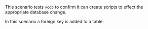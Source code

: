 This scenario tests `vcdb` to confirm it can create scripts to effect the appropriate database change.

In this scenario a foreign key is added to a table.
